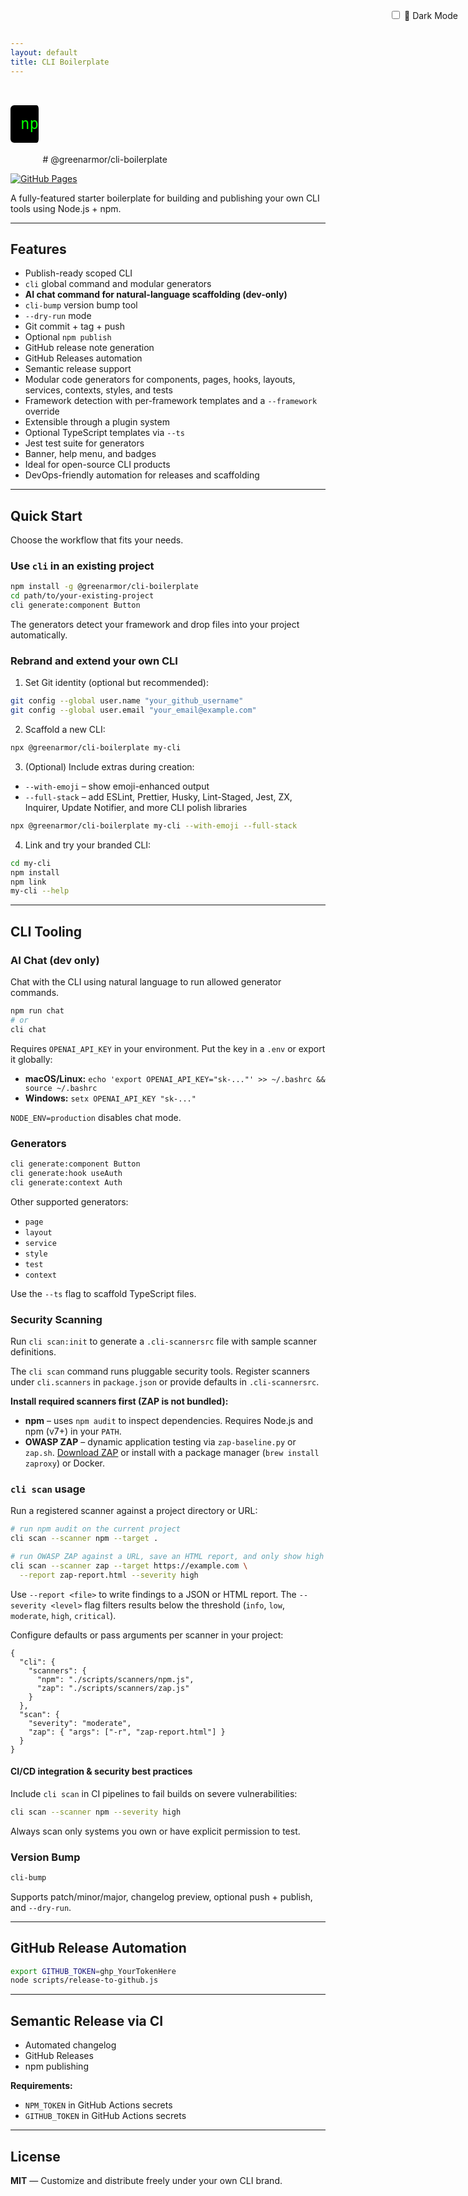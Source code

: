 ```yaml
---
layout: default
title: CLI Boilerplate
---
```


<style>
@keyframes typing {
  from { width: 0 }
  to { width: 100% }
}
@keyframes blink {
  50% { border-color: transparent }
}
.hero {
  font-family: monospace;
  font-size: 1.5rem;
  white-space: nowrap;
  overflow: hidden;
  border-right: 3px solid white;
  width: 0;
  animation:
    typing 3s steps(40, end) forwards,
    blink 1s step-end infinite;
  margin: 2rem 0;
  color: lime;
  background: black;
  padding: 1rem;
  border-radius: 6px;
  display: inline-block;
}

/* Dark mode toggle */
html.dark {
  filter: invert(1) hue-rotate(180deg);
}
.toggle-container {
  position: fixed;
  top: 1rem;
  right: 1rem;
}
</style>

<div class="toggle-container">
  <label>
    <input type="checkbox" id="darkToggle" />
    🌙 Dark Mode
  </label>
</div>

<script>
  const toggle = document.getElementById('darkToggle');
  toggle.addEventListener('change', () => {
    document.documentElement.classList.toggle('dark');
    localStorage.setItem('darkMode', toggle.checked);
  });
  if (localStorage.getItem('darkMode') === 'true') {
    toggle.checked = true;
    document.documentElement.classList.add('dark');
  }
</script>

<div class="hero">npx @greenarmor/cli-boilerplate</div>
# @greenarmor/cli-boilerplate

[![GitHub Pages](https://img.shields.io/badge/docs-online-success?logo=github&style=flat-square)](https://greenarmor.github.io/cli-boilerplate)

A fully-featured starter boilerplate for building and publishing your own CLI tools using Node.js + npm.

---

## Features

- Publish-ready scoped CLI
- `cli` global command and modular generators
- **AI chat command for natural-language scaffolding (dev-only)**
- `cli-bump` version bump tool
- `--dry-run` mode
- Git commit + tag + push
- Optional `npm publish`
- GitHub release note generation
- GitHub Releases automation
- Semantic release support
- Modular code generators for components, pages, hooks, layouts, services, contexts, styles, and tests
- Framework detection with per-framework templates and a `--framework` override
- Extensible through a plugin system
- Optional TypeScript templates via `--ts`
- Jest test suite for generators
- Banner, help menu, and badges
- Ideal for open-source CLI products
- DevOps-friendly automation for releases and scaffolding

---

## Quick Start

Choose the workflow that fits your needs.

### Use `cli` in an existing project

```bash
npm install -g @greenarmor/cli-boilerplate
cd path/to/your-existing-project
cli generate:component Button
```

The generators detect your framework and drop files into your project automatically.

### Rebrand and extend your own CLI

1. Set Git identity (optional but recommended):

```bash
git config --global user.name "your_github_username"
git config --global user.email "your_email@example.com"
```

2. Scaffold a new CLI:

```bash
npx @greenarmor/cli-boilerplate my-cli
```

3. (Optional) Include extras during creation:

- `--with-emoji` – show emoji-enhanced output
- `--full-stack` – add ESLint, Prettier, Husky, Lint-Staged, Jest, ZX, Inquirer, Update Notifier, and more CLI polish libraries

```bash
npx @greenarmor/cli-boilerplate my-cli --with-emoji --full-stack
```

4. Link and try your branded CLI:

```bash
cd my-cli
npm install
npm link
my-cli --help
```

---

## CLI Tooling

### AI Chat (dev only)

Chat with the CLI using natural language to run allowed generator commands.

```bash
npm run chat
# or
cli chat
```

Requires `OPENAI_API_KEY` in your environment. Put the key in a `.env` or export it globally:

- **macOS/Linux:** `echo 'export OPENAI_API_KEY="sk-..."' >> ~/.bashrc && source ~/.bashrc`
- **Windows:** `setx OPENAI_API_KEY "sk-..."`

`NODE_ENV=production` disables chat mode.

### Generators

```bash
cli generate:component Button
cli generate:hook useAuth
cli generate:context Auth
```

Other supported generators:

- `page`
- `layout`
- `service`
- `style`
- `test`
- `context`

Use the `--ts` flag to scaffold TypeScript files.

### Security Scanning

Run `cli scan:init` to generate a `.cli-scannersrc` file with sample scanner
definitions.

The `cli scan` command runs pluggable security tools. Register scanners under
`cli.scanners` in `package.json` or provide defaults in `.cli-scannersrc`.

**Install required scanners first (ZAP is not bundled):**

- **npm** – uses `npm audit` to inspect dependencies. Requires Node.js and npm
  (v7+) in your `PATH`.
- **OWASP ZAP** – dynamic application testing via `zap-baseline.py` or
  `zap.sh`. [Download ZAP](https://www.zaproxy.org/download/) or install with a
  package manager (`brew install zaproxy`) or Docker.

### `cli scan` usage

Run a registered scanner against a project directory or URL:

```bash
# run npm audit on the current project
cli scan --scanner npm --target .

# run OWASP ZAP against a URL, save an HTML report, and only show high issues
cli scan --scanner zap --target https://example.com \
  --report zap-report.html --severity high
```

Use `--report <file>` to write findings to a JSON or HTML report. The
`--severity <level>` flag filters results below the threshold (`info`, `low`,
`moderate`, `high`, `critical`).

Configure defaults or pass arguments per scanner in your project:

```jsonc
{
  "cli": {
    "scanners": {
      "npm": "./scripts/scanners/npm.js",
      "zap": "./scripts/scanners/zap.js"
    }
  },
  "scan": {
    "severity": "moderate",
    "zap": { "args": ["-r", "zap-report.html"] }
  }
}
```

#### CI/CD integration & security best practices

Include `cli scan` in CI pipelines to fail builds on severe vulnerabilities:

```bash
cli scan --scanner npm --severity high
```

Always scan only systems you own or have explicit permission to test.

### Version Bump

```bash
cli-bump
```

Supports patch/minor/major, changelog preview, optional push + publish, and `--dry-run`.

---

## GitHub Release Automation

```bash
export GITHUB_TOKEN=ghp_YourTokenHere
node scripts/release-to-github.js
```

---

## Semantic Release via CI

- Automated changelog
- GitHub Releases
- npm publishing

**Requirements:**

- `NPM_TOKEN` in GitHub Actions secrets
- `GITHUB_TOKEN` in GitHub Actions secrets

---

## License

**MIT** — Customize and distribute freely under your own CLI brand.
